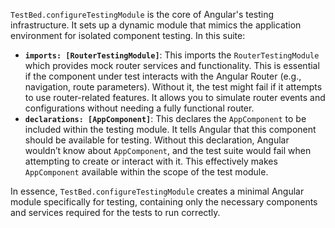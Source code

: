 `TestBed.configureTestingModule` is the core of Angular's testing infrastructure. It sets up a dynamic module that mimics the application environment for isolated component testing. In this suite:

*   **`imports: [RouterTestingModule]`**: This imports the `RouterTestingModule` which provides mock router services and functionality. This is essential if the component under test interacts with the Angular Router (e.g., navigation, route parameters). Without it, the test might fail if it attempts to use router-related features. It allows you to simulate router events and configurations without needing a fully functional router.
*   **`declarations: [AppComponent]`**: This declares the `AppComponent` to be included within the testing module. It tells Angular that this component should be available for testing. Without this declaration, Angular wouldn’t know about `AppComponent`, and the test suite would fail when attempting to create or interact with it.  This effectively makes `AppComponent` available within the scope of the test module.

In essence, `TestBed.configureTestingModule` creates a minimal Angular module specifically for testing, containing only the necessary components and services required for the tests to run correctly.
